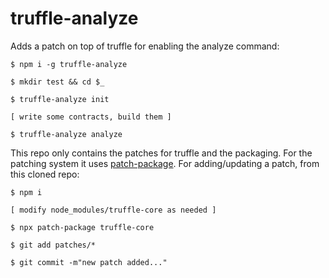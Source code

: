 # truffle-analyze

Adds a patch on top of truffle for enabling the analyze command:
```
$ npm i -g truffle-analyze

$ mkdir test && cd $_

$ truffle-analyze init

[ write some contracts, build them ]

$ truffle-analyze analyze

```
This repo only contains the patches for truffle and the packaging. For the
patching system it uses [patch-package](https://github.com/ds300/patch-package).
For adding/updating a patch, from this cloned repo:
```
$ npm i

[ modify node_modules/truffle-core as needed ]

$ npx patch-package truffle-core

$ git add patches/*

$ git commit -m"new patch added..."
```
